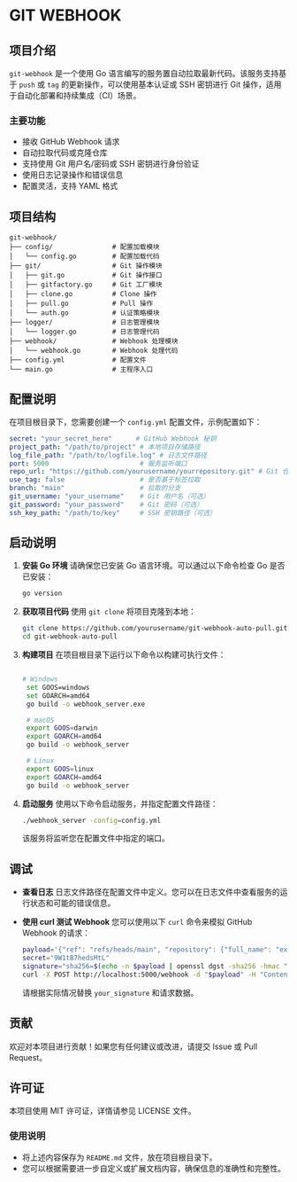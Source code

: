 # GIT WEBHOOK


## 项目介绍

`git-webhook` 是一个使用 Go 语言编写的服务置自动拉取最新代码。该服务支持基于 `push` 或 `tag` 的更新操作，可以使用基本认证或 SSH 密钥进行 Git 操作，适用于自动化部署和持续集成（CI）场景。

### 主要功能

- 接收 GitHub Webhook 请求
- 自动拉取代码或克隆仓库
- 支持使用 Git 用户名/密码或 SSH 密钥进行身份验证
- 使用日志记录操作和错误信息
- 配置灵活，支持 YAML 格式

## 项目结构
```
git-webhook/
├── config/               # 配置加载模块
│   └── config.go         # 配置加载代码
├── git/                  # Git 操作模块
│   ├── git.go            # Git 操作接口
│   ├── gitfactory.go     # Git 工厂模块
│   ├── clone.go          # Clone 操作
│   ├── pull.go           # Pull 操作
│   └── auth.go           # 认证策略模块
├── logger/               # 日志管理模块
│   └── logger.go         # 日志管理代码
├── webhook/              # Webhook 处理模块
│   └── webhook.go        # Webhook 处理代码
├── config.yml            # 配置文件
└── main.go               # 主程序入口
```

## 配置说明

在项目根目录下，您需要创建一个 `config.yml` 配置文件，示例配置如下：

```yaml
secret: "your_secret_here"      # GitHub Webhook 秘钥
project_path: "/path/to/project" # 本地项目存储路径
log_file_path: "/path/to/logfile.log" # 日志文件路径
port: 5000                       # 服务监听端口
repo_url: "https://github.com/yourusername/yourrepository.git" # Git 仓库 URL
use_tag: false                   # 是否基于标签拉取
branch: "main"                   # 拉取的分支
git_username: "your_username"    # Git 用户名（可选）
git_password: "your_password"    # Git 密码（可选）
ssh_key_path: "/path/to/key"     # SSH 密钥路径（可选）
```
## 启动说明

1. **安装 Go 环境**
   请确保您已安装 Go 语言环境。可以通过以下命令检查 Go 是否已安装：

   ```bash
   go version
   ```
2. **获取项目代码**
   使用 `git clone` 将项目克隆到本地：

   ```bash
   git clone https://github.com/yourusername/git-webhook-auto-pull.git
   cd git-webhook-auto-pull
   ```
3. **构建项目**
   在项目根目录下运行以下命令以构建可执行文件：

   ```bash
   
   # Windows
    set GOOS=windows 
    set GOARCH=amd64 
    go build -o webhook_server.exe
   
    # macOS
    export GOOS=darwin
    export GOARCH=amd64
    go build -o webhook_server

    # Linux
    export GOOS=linux
    export GOARCH=amd64 
    go build -o webhook_server
   ```
4. **启动服务**
   使用以下命令启动服务，并指定配置文件路径：

   ```bash
   ./webhook_server -config=config.yml
   ```
   该服务将监听您在配置文件中指定的端口。

## 调试

- **查看日志**
  日志文件路径在配置文件中定义。您可以在日志文件中查看服务的运行状态和可能的错误信息。
- **使用 curl 测试 Webhook**
  您可以使用以下 `curl` 命令来模拟 GitHub Webhook 的请求：

    ```bash  
    payload='{"ref": "refs/heads/main", "repository": {"full_name": "example/repo"}}'
    secret="9W1tB7hedsMtL"
    signature="sha256=$(echo -n $payload | openssl dgst -sha256 -hmac "$secret" | sed 's/^.* //')"
    curl -X POST http://localhost:5000/webhook -d "$payload" -H "Content-Type: application/json" -H "X-Hub-Signature-256: $signature"
    ```
  请根据实际情况替换 `your_signature` 和请求数据。

## 贡献

欢迎对本项目进行贡献！如果您有任何建议或改进，请提交 Issue 或 Pull Request。

## 许可证

本项目使用 MIT 许可证，详情请参见 LICENSE 文件。

### 使用说明
- 将上述内容保存为 `README.md` 文件，放在项目根目录下。
- 您可以根据需要进一步自定义或扩展文档内容，确保信息的准确性和完整性。

